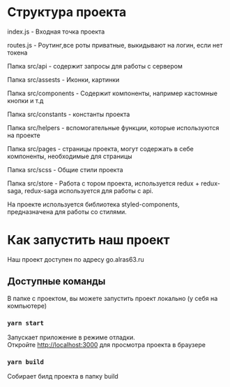 # Структура проекта
index.js - Входная точка проекта 

routes.js - Роутинг,все роты приватные, выкидывают на логин, если нет токена

Папка src/api - содержит запросы для работы с сервером

Папка src/assests - Иконки, картинки 

Папка src/components -  Содержит компоненты, например кастомные кнопки и т.д

Папка src/constants -  константы проекта

Папка src/helpers - вспомогательные функции, которые используются на проекте

Папка src/pages - страницы проекта, могут содержать в себе компоненты, необходимые для страницы

Папка src/scss - Общие стили проекта

Папка src/store - Работа с тором проекта, используется redux + redux-saga, redux-saga используется для работы с api.

На проекте используется библиотека styled-components, предназначена для работы со стилями. 

# Как запустить наш проект

Наш проект доступен по адресу go.alras63.ru

## Доступные команды

В папке с проектом, вы можете запустить проект локально (у себя на компьютере)

### `yarn start`

Запускает приложение в режиме отладки.\
Откройте [http://localhost:3000](http://localhost:3000) для просмотра проекта в браузере

### `yarn build`

Собирает билд проекта в папку build

